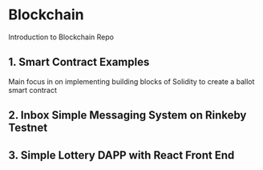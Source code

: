 # Blockchain
Introduction to Blockchain Repo

## 1. Smart Contract Examples

Main focus in on implementing building blocks of Solidity to create a ballot smart contract


## 2. Inbox Simple Messaging System on Rinkeby Testnet

## 3. Simple Lottery DAPP with React Front End

